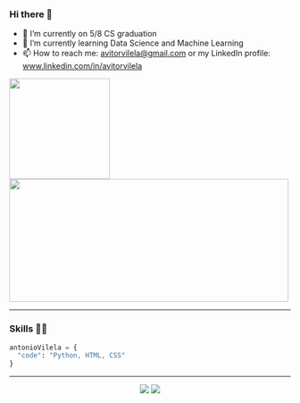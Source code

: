 ### Hi there 👋

- 🔭 I’m currently on 5/8 CS graduation
- 🌱 I’m currently learning Data Science and Machine Learning
- 📫 How to reach me: avitorvilela@gmail.com or my LinkedIn profile: www.linkedin.com/in/avitorvilela

<div>
  <img height="180px" src="https://github-readme-stats.vercel.app/api?username=avitorvilela"/>
  <img height="220px" width="500px" src="https://github-readme-stats.vercel.app/api/top-langs/?username=avitorvilela"/>
</div> 

<hr>
  
### Skills 👨‍💻

```python
antonioVilela = {
  "code": "Python, HTML, CSS"
}
```

<hr>
 
<div align="center">
  <a href="https://www.linkedin.com/in/avitorvilela/" target="_blank"><img src="https://img.shields.io/badge/-LinkedIn-%230077B5?style=for-the-badge&logo=linkedin&logoColor=white" target="_blank"></a>
  <a href = "mailto:avitorvilela@gmail.com"><img src="https://img.shields.io/badge/-Gmail-%23333?style=for-the-badge&logo=gmail&logoColor=white" target="_blank"></a>
</div>

